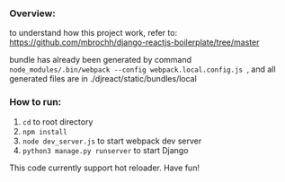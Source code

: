 ### Overview:
to understand how this project work, refer to:
https://github.com/mbrochh/django-reactjs-boilerplate/tree/master

bundle has already been generated by command `node_modules/.bin/webpack --config webpack.local.config.js
`, and all generated files are in ./djreact/static/bundles/local

### How to run:
1. `cd` to root directory
1. `npm install`
1. `node dev_server.js` to start webpack dev server
1. `python3 manage.py runserver` to start Django

This code currently support hot reloader. Have fun!